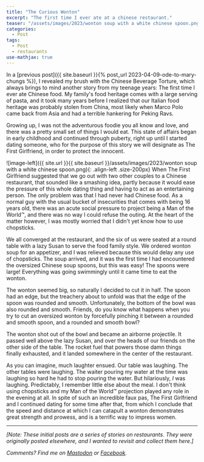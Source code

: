 ```yaml
---
title: "The Curious Wonton"
excerpt: "The first time I ever ate at a chinese restaurant."
teaser: "/assets/images/2023/wonton soup with a white chinese spoon.png"
categories:
  - Post
tags:
  - Post
  - restaurants
use-mathjax: true
---
```


In a [previous post]({{ site.baseurl }}{% post_url 2023-04-09-ode-to-mary-chungs %}), I revealed my brush with the
Chinese Beverage Torture, which always brings to mind another story from my teenage years: The first time I ever ate
Chinese food. My family's food heritage comes with a large serving of pasta, and it took many years before I realized
that our Italian food heritage was probably stolen from China, most likely when Marco Polo came back from Asia and had a
terrible hankering for Peking Ravs.

Growing up, I was not the adventurous foodie you all know and love, and there was a pretty small set of things I would
eat. This state of affairs began in early childhood and continued through puberty, right up until I started dating
someone, who for the purpose of this story we will designate as The First Girlfriend, in order to protect the innocent.

![image-left]({{ site.url }}{{ site.baseurl }}/assets/images/2023/wonton soup with a white chinese spoon.png){: .align-left .size-200px}
When The First Girlfriend suggested that we go out with two other couples to a Chinese restaurant, that sounded like a
smashing idea, partly because it would ease the pressure of this whole dating thing and having to act as an entertaining
person. The only problem was that I had never had Chinese food. As a normal guy with the usual bucket of insecurities
that comes with being 16 years old, there was an acute social pressure to project being a Man of the World™, and there
was no way I could refuse the outing. At the heart of the matter however, I was mostly worried that I didn't yet know
how to use chopsticks.

We all converged at the restaurant, and the six of us were seated at a round table with a lazy Susan to serve the food
family style.  We ordered wonton soup for an appetizer, and I was relieved because this would delay any use of
chopsticks. The soup arrived, and it was the first time I had encountered the oversized Chinese soup spoons, but this
was easy! The spoons were large! Everything was going swimmingly until it came time to eat the wonton.

The wonton seemed big, so naturally I decided to cut it in half. The spoon had an edge, but the treachery about to
unfold was that the edge of the spoon was rounded and smooth. Unfortunately, the bottom of the bowl was also rounded and
smooth.  Friends, do you know what happens when you try to cut an oversized wonton by forcefully pinching it between a
rounded and smooth spoon, and a rounded and smooth bowl?

The wonton shot out of the bowl and became an airborne projectile. It passed well above the lazy Susan, and over the
heads of our friends on the other side of the table. The rocket fuel that powers those damn things finally exhausted,
and it landed somewhere in the center of the restaurant.

As you can imagine, much laughter ensued. Our table was laughing. The other tables were laughing. The waiter pouring my
water at the time was laughing so hard he had to stop pouring the water.  But hilariously, *I* was
laughing. Predictably, I remember little else about the meal. I don't think using chopsticks and my Man of the World™
projection played any role in the evening at all. In spite of such an incredible faux pas, The First Girlfriend and I
continued dating for some time after that, from which I conclude that the speed and distance at which I can catapult a
wonton demonstrates great strength and prowess, and is a terrific way to impress women.

<hr> 

*[Note: These initial posts are a series of stories on restaurants. They were originally posted elsewhere, and I wanted to
revisit and collect them here.]*

*Comments? Find me on <a href="https://mastodon.mit.edu/@jpmattia/110251886672861080">Mastodon</a> or <a
href="https://www.facebook.com/jpmattiaman/posts/pfbid021aLrevLf6YFAg3UJJXzgGAJBxNUVJD11ufawuSxnb8qb2D2qSinNwnmKmsvKu1SPl">Facebook</a>.*

